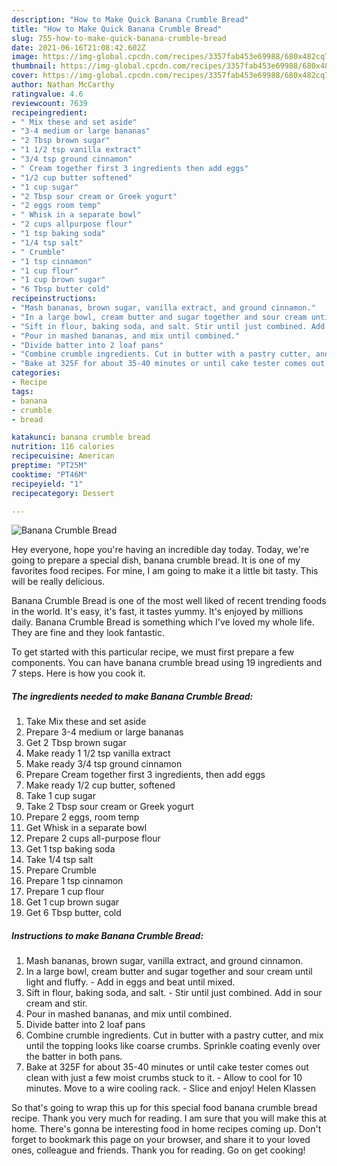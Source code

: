 ```yaml
---
description: "How to Make Quick Banana Crumble Bread"
title: "How to Make Quick Banana Crumble Bread"
slug: 755-how-to-make-quick-banana-crumble-bread
date: 2021-06-16T21:08:42.602Z
image: https://img-global.cpcdn.com/recipes/3357fab453e69988/680x482cq70/banana-crumble-bread-recipe-main-photo.jpg
thumbnail: https://img-global.cpcdn.com/recipes/3357fab453e69988/680x482cq70/banana-crumble-bread-recipe-main-photo.jpg
cover: https://img-global.cpcdn.com/recipes/3357fab453e69988/680x482cq70/banana-crumble-bread-recipe-main-photo.jpg
author: Nathan McCarthy
ratingvalue: 4.6
reviewcount: 7639
recipeingredient:
- " Mix these and set aside"
- "3-4 medium or large bananas"
- "2 Tbsp brown sugar"
- "1 1/2 tsp vanilla extract"
- "3/4 tsp ground cinnamon"
- " Cream together first 3 ingredients then add eggs"
- "1/2 cup butter softened"
- "1 cup sugar"
- "2 Tbsp sour cream or Greek yogurt"
- "2 eggs room temp"
- " Whisk in a separate bowl"
- "2 cups allpurpose flour"
- "1 tsp baking soda"
- "1/4 tsp salt"
- " Crumble"
- "1 tsp cinnamon"
- "1 cup flour"
- "1 cup brown sugar"
- "6 Tbsp butter cold"
recipeinstructions:
- "Mash bananas, brown sugar, vanilla extract, and ground cinnamon."
- "In a large bowl, cream butter and sugar together and sour cream until light and fluffy. Add in eggs and beat until mixed."
- "Sift in flour, baking soda, and salt. Stir until just combined. Add in sour cream and stir."
- "Pour in mashed bananas, and mix until combined."
- "Divide batter into 2 loaf pans"
- "Combine crumble ingredients. Cut in butter with a pastry cutter, and mix until the topping looks like coarse crumbs. Sprinkle coating evenly over the batter in both pans."
- "Bake at 325F for about 35-40 minutes or until cake tester comes out clean with just a few moist crumbs stuck to it. Allow to cool for 10 minutes. Move to a wire cooling rack. Slice and enjoy! Helen Klassen"
categories:
- Recipe
tags:
- banana
- crumble
- bread

katakunci: banana crumble bread 
nutrition: 116 calories
recipecuisine: American
preptime: "PT25M"
cooktime: "PT46M"
recipeyield: "1"
recipecategory: Dessert

---
```



![Banana Crumble Bread](https://img-global.cpcdn.com/recipes/3357fab453e69988/680x482cq70/banana-crumble-bread-recipe-main-photo.jpg)

Hey everyone, hope you're having an incredible day today. Today, we're going to prepare a special dish, banana crumble bread. It is one of my favorites food recipes. For mine, I am going to make it a little bit tasty. This will be really delicious.



Banana Crumble Bread is one of the most well liked of recent trending foods in the world. It's easy, it's fast, it tastes yummy. It's enjoyed by millions daily. Banana Crumble Bread is something which I've loved my whole life. They are fine and they look fantastic.


To get started with this particular recipe, we must first prepare a few components. You can have banana crumble bread using 19 ingredients and 7 steps. Here is how you cook it.

<!--inarticleads1-->

##### The ingredients needed to make Banana Crumble Bread:

1. Take  Mix these and set aside
1. Prepare 3-4 medium or large bananas
1. Get 2 Tbsp brown sugar
1. Make ready 1 1/2 tsp vanilla extract
1. Make ready 3/4 tsp ground cinnamon
1. Prepare  Cream together first 3 ingredients, then add eggs
1. Make ready 1/2 cup butter, softened
1. Take 1 cup sugar
1. Take 2 Tbsp sour cream or Greek yogurt
1. Prepare 2 eggs, room temp
1. Get  Whisk in a separate bowl
1. Prepare 2 cups all-purpose flour
1. Get 1 tsp baking soda
1. Take 1/4 tsp salt
1. Prepare  Crumble
1. Prepare 1 tsp cinnamon
1. Prepare 1 cup flour
1. Get 1 cup brown sugar
1. Get 6 Tbsp butter, cold




<!--inarticleads2-->

##### Instructions to make Banana Crumble Bread:

1. Mash bananas, brown sugar, vanilla extract, and ground cinnamon.
1. In a large bowl, cream butter and sugar together and sour cream until light and fluffy. - Add in eggs and beat until mixed.
1. Sift in flour, baking soda, and salt. - Stir until just combined. Add in sour cream and stir.
1. Pour in mashed bananas, and mix until combined.
1. Divide batter into 2 loaf pans
1. Combine crumble ingredients. Cut in butter with a pastry cutter, and mix until the topping looks like coarse crumbs. Sprinkle coating evenly over the batter in both pans.
1. Bake at 325F for about 35-40 minutes or until cake tester comes out clean with just a few moist crumbs stuck to it. - Allow to cool for 10 minutes. Move to a wire cooling rack. - Slice and enjoy! Helen Klassen




So that's going to wrap this up for this special food banana crumble bread recipe. Thank you very much for reading. I am sure that you will make this at home. There's gonna be interesting food in home recipes coming up. Don't forget to bookmark this page on your browser, and share it to your loved ones, colleague and friends. Thank you for reading. Go on get cooking!
